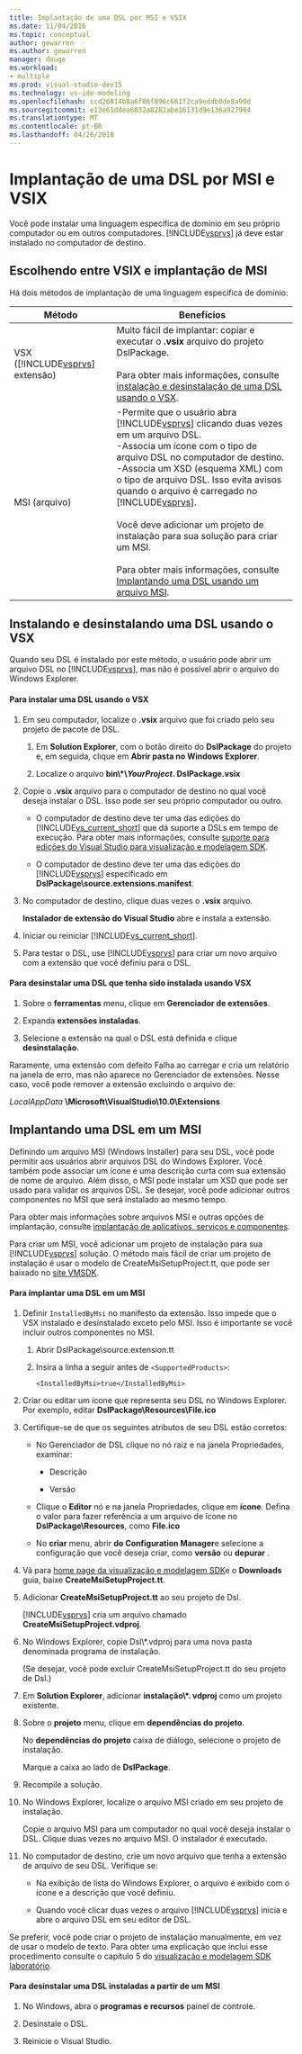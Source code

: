 ```yaml
---
title: Implantação de uma DSL por MSI e VSIX
ms.date: 11/04/2016
ms.topic: conceptual
author: gewarren
ms.author: gewarren
manager: douge
ms.workload:
- multiple
ms.prod: visual-studio-dev15
ms.technology: vs-ide-modeling
ms.openlocfilehash: ccd26814b8a6f06f896c661f2ca9eddb0de8a90d
ms.sourcegitcommit: e13e61ddea6032a8282abe16131d9e136a927984
ms.translationtype: MT
ms.contentlocale: pt-BR
ms.lasthandoff: 04/26/2018
---
```

# <a name="msi-and-vsix-deployment-of-a-dsl"></a>Implantação de uma DSL por MSI e VSIX
Você pode instalar uma linguagem específica de domínio em seu próprio computador ou em outros computadores. [!INCLUDE[vsprvs](../code-quality/includes/vsprvs_md.md)] já deve estar instalado no computador de destino.

##  <a name="which"></a> Escolhendo entre VSIX e implantação de MSI
 Há dois métodos de implantação de uma linguagem específica de domínio:

|Método|Benefícios|
|------------|--------------|
|VSX ([!INCLUDE[vsprvs](../code-quality/includes/vsprvs_md.md)] extensão)|Muito fácil de implantar: copiar e executar o **.vsix** arquivo do projeto DslPackage.<br /><br /> Para obter mais informações, consulte [instalação e desinstalação de uma DSL usando o VSX](#Installing).|
|MSI (arquivo)|-Permite que o usuário abra [!INCLUDE[vsprvs](../code-quality/includes/vsprvs_md.md)] clicando duas vezes em um arquivo DSL.<br />-Associa um ícone com o tipo de arquivo DSL no computador de destino.<br />-Associa um XSD (esquema XML) com o tipo de arquivo DSL. Isso evita avisos quando o arquivo é carregado no [!INCLUDE[vsprvs](../code-quality/includes/vsprvs_md.md)].<br /><br /> Você deve adicionar um projeto de instalação para sua solução para criar um MSI.<br /><br /> Para obter mais informações, consulte [Implantando uma DSL usando um arquivo MSI](#msi).|

##  <a name="Installing"></a> Instalando e desinstalando uma DSL usando o VSX
 Quando seu DSL é instalado por este método, o usuário pode abrir um arquivo DSL no [!INCLUDE[vsprvs](../code-quality/includes/vsprvs_md.md)], mas não é possível abrir o arquivo do Windows Explorer.

#### <a name="to-install-a-dsl-by-using-the-vsx"></a>Para instalar uma DSL usando o VSX

1.  Em seu computador, localize o **.vsix** arquivo que foi criado pelo seu projeto de pacote de DSL.

    1.  Em **Solution Explorer**, com o botão direito do **DslPackage** do projeto e, em seguida, clique em **Abrir pasta no Windows Explorer**.

    2.  Localize o arquivo **bin\\\*\\***YourProject***. DslPackage.vsix**

2.  Copie o **.vsix** arquivo para o computador de destino no qual você deseja instalar o DSL. Isso pode ser seu próprio computador ou outro.

    -   O computador de destino deve ter uma das edições do [!INCLUDE[vs_current_short](../code-quality/includes/vs_current_short_md.md)] que dá suporte a DSLs em tempo de execução. Para obter mais informações, consulte [suporte para edições do Visual Studio para visualização e modelagem SDK](../modeling/supported-visual-studio-editions-for-visualization-amp-modeling-sdk.md).

    -   O computador de destino deve ter uma das edições do [!INCLUDE[vsprvs](../code-quality/includes/vsprvs_md.md)] especificado em **DslPackage\source.extensions.manifest**.

3.  No computador de destino, clique duas vezes o **.vsix** arquivo.

     **Instalador de extensão do Visual Studio** abre e instala a extensão.

4.  Iniciar ou reiniciar [!INCLUDE[vs_current_short](../code-quality/includes/vs_current_short_md.md)].

5.  Para testar o DSL, use [!INCLUDE[vsprvs](../code-quality/includes/vsprvs_md.md)] para criar um novo arquivo com a extensão que você definiu para o DSL.

#### <a name="to-uninstall-a-dsl-that-was-installed-by-using-vsx"></a>Para desinstalar uma DSL que tenha sido instalada usando VSX

1.  Sobre o **ferramentas** menu, clique em **Gerenciador de extensões**.

2.  Expanda **extensões instaladas**.

3.  Selecione a extensão na qual o DSL está definida e clique **desinstalação**.

 Raramente, uma extensão com defeito Falha ao carregar e cria um relatório na janela de erro, mas não aparece no Gerenciador de extensões. Nesse caso, você pode remover a extensão excluindo o arquivo de:

 *LocalAppData* **\Microsoft\VisualStudio\10.0\Extensions**

##  <a name="msi"></a> Implantando uma DSL em um MSI
 Definindo um arquivo MSI (Windows Installer) para seu DSL, você pode permitir aos usuários abrir arquivos DSL do Windows Explorer. Você também pode associar um ícone e uma descrição curta com sua extensão de nome de arquivo. Além disso, o MSI pode instalar um XSD que pode ser usado para validar os arquivos DSL. Se desejar, você pode adicionar outros componentes no MSI que será instalado ao mesmo tempo.

 Para obter mais informações sobre arquivos MSI e outras opções de implantação, consulte [implantação de aplicativos, serviços e componentes](../deployment/deploying-applications-services-and-components.md).

 Para criar um MSI, você adicionar um projeto de instalação para sua [!INCLUDE[vsprvs](../code-quality/includes/vsprvs_md.md)] solução. O método mais fácil de criar um projeto de instalação é usar o modelo de CreateMsiSetupProject.tt, que pode ser baixado no [site VMSDK](http://go.microsoft.com/fwlink/?LinkID=186128).

#### <a name="to-deploy-a-dsl-in-an-msi"></a>Para implantar uma DSL em um MSI

1.  Definir `InstalledByMsi` no manifesto da extensão. Isso impede que o VSX instalado e desinstalado exceto pelo MSI. Isso é importante se você incluir outros componentes no MSI.

    1.  Abrir DslPackage\source.extension.tt

    2.  Insira a linha a seguir antes de `<SupportedProducts>`:

        ```
        <InstalledByMsi>true</InstalledByMsi>
        ```

2.  Criar ou editar um ícone que representa seu DSL no Windows Explorer. Por exemplo, editar **DslPackage\Resources\File.ico**

3.  Certifique-se de que os seguintes atributos de seu DSL estão corretos:

    -   No Gerenciador de DSL clique no nó raiz e na janela Propriedades, examinar:

        -   Descrição

        -   Versão

    -   Clique o **Editor** nó e na janela Propriedades, clique em **ícone**. Defina o valor para fazer referência a um arquivo de ícone no **DslPackage\Resources**, como **File.ico**

    -   No **criar** menu, abrir **do Configuration Manager**e selecione a configuração que você deseja criar, como **versão** ou **depurar** .

4.  Vá para [home page da visualização e modelagem SDK](http://go.microsoft.com/fwlink/?LinkID=186128)e o **Downloads** guia, baixe **CreateMsiSetupProject.tt**.

5.  Adicionar **CreateMsiSetupProject.tt** ao seu projeto de Dsl.

     [!INCLUDE[vsprvs](../code-quality/includes/vsprvs_md.md)] cria um arquivo chamado **CreateMsiSetupProject.vdproj**.

6.  No Windows Explorer, copie Dsl\\\*.vdproj para uma nova pasta denominada programa de instalação.

     (Se desejar, você pode excluir CreateMsiSetupProject.tt do seu projeto de Dsl.)

7.  Em **Solution Explorer**, adicionar **instalação\\\*. vdproj** como um projeto existente.

8.  Sobre o **projeto** menu, clique em **dependências do projeto**.

     No **dependências do projeto** caixa de diálogo, selecione o projeto de instalação.

     Marque a caixa ao lado de **DslPackage**.

9. Recompile a solução.

10. No Windows Explorer, localize o arquivo MSI criado em seu projeto de instalação.

     Copie o arquivo MSI para um computador no qual você deseja instalar o DSL. Clique duas vezes no arquivo MSI. O instalador é executado.

11. No computador de destino, crie um novo arquivo que tenha a extensão de arquivo de seu DSL. Verifique se:

    -   Na exibição de lista do Windows Explorer, o arquivo é exibido com o ícone e a descrição que você definiu.

    -   Quando você clicar duas vezes o arquivo [!INCLUDE[vsprvs](../code-quality/includes/vsprvs_md.md)] inicia e abre o arquivo DSL em seu editor de DSL.

 Se preferir, você pode criar o projeto de instalação manualmente, em vez de usar o modelo de texto. Para obter uma explicação que inclui esse procedimento consulte o capítulo 5 do [visualização e modelagem SDK laboratório](http://go.microsoft.com/fwlink/?LinkId=208878).

#### <a name="to-uninstall-a-dsl-that-was-installed-from-an-msi"></a>Para desinstalar uma DSL instaladas a partir de um MSI

1.  No Windows, abra o **programas e recursos** painel de controle.

2.  Desinstale o DSL.

3.  Reinicie o Visual Studio.